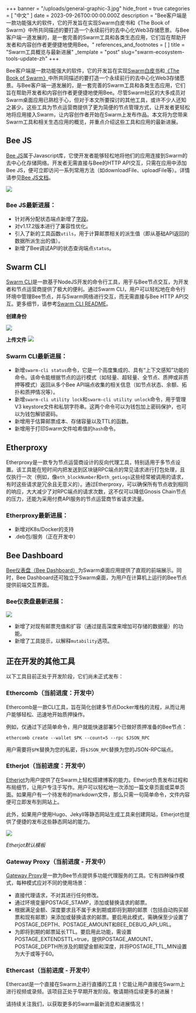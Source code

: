 +++
banner = "/uploads/general-graphic-3.jpg"
hide_front = true
categories = [ "中文" ]
date = 2023-09-26T00:00:00.000Z
description = "Bee客户端是一款功能强大的软件，它的开发旨在实现Swarm白皮书和《The Book of Swarm》中所共同描述的要打造一个永续前行的去中心化Web3存储愿景。与Bee客户端一道发展的，是一套完善的Swarm工具和各类生态应用，它们旨在帮助开发者和内容创作者更便捷地使用Bee。"
references_and_footnotes = [ ]
title = "Swarm工具概览与最新进展"
_template = "post"
slug="swarm-ecosystem-tools-update-zh"
+++

Bee客户端是一款功能强大的软件，它的开发旨在实现[Swarm白皮书](https://docs.ethswarm.org/swarm-whitepaper.pdf)和[《The Book of Swarm》](https://docs.ethswarm.org/the-book-of-swarm.pdf)中所共同描述的要打造一个永续前行的去中心化Web3存储愿景。与Bee客户端一道发展的，是一套完善的Swarm工具和各类生态应用，它们旨在帮助开发者和内容创作者更便捷地使用Bee。尽管Swarm社区的大多成员对Swarm桌面应用已熟稔于心，但对于本文所要探讨的其他工具，或许不少人还知之甚少。这些工具为节点运营商提供了更为简便的节点管理方式，让开发者更轻松地将应用接入Swarm，让内容创作者开始在Swarm上发布作品。本文将为您带来Swarm工具和相关生态应用的概览，并重点介绍这些工具和应用的最新进展。

## Bee JS
[Bee JS](https://github.com/ethersphere/bee-js)属于Javascript库，它使开发者能够轻松地将他们的应用连接到Swarm的去中心化存储网络。开发者无需直接与Bee的HTTP API交互，只需在应用中添加Bee JS，便可立即访问一系列常用方法（如downloadFile、uploadFile等）。详情请参见[Bee JS文档](https://hackmd.io/@QHbpzTcRS8eGvoSio9Niaw/SkmxOKpCh)。

![](https://hackmd.io/_uploads/BkJCYB56h.png)

### Bee JS最新进展：

- 针对再分配状态端点新增了[字段](https://github.com/ethersphere/bee-js/commit/c049101a16faf5c44f8a2abce62eb6583baad32d)。
- 对v1.17.2版本进行了兼容性优化。
- 引入了新的工具函数`utils`，用于计算邮票相关的派生值（即从基础API返回的数据所派生出的值）。
- 新增了Bee调试API的状态查询端点`status`。

## Swarm CLI

[Swarm CLI](https://github.com/ethersphere/swarm-cli)是一款基于NodeJS开发的命令行工具，用于与Bee节点交互，为开发者和节点运营商提供了极大的便利。通过Swarm CLI，用户可以轻松地在命令行环境中管理Bee节点，并与Swarm网络进行交互，而无需直接与Bee HTTP API交互。更多细节，请参考[Swarm CLI README](https://github.com/ethersphere/swarm-cli/blob/master/README.md)。

**创建身份**

![](https://hackmd.io/_uploads/BJ4N0B56h.gif)

**上传文件**
![](https://hackmd.io/_uploads/r1vMArqTn.gif)

### Swarm CLI最新进展：

- 新增`swarm-cli status`命令，它是一个高度集成的、具有“上下文感知”功能的命令。该命令能根据节点的运行模式（如轻量、超轻量、全节点、质押或非质押等模式）返回从多个Bee API端点收集的相关信息（如节点状态、余额、拓扑和质押情况等）。
- 新增`swarm-cli utility lock`和`swarm-cli utility unlock`命令，用于管理V3 keystore文件和私钥字符串。这两个命令可以为钱包加上密码保护，也可以为钱包解锁密码。
- 新增用于估算邮票成本、存储容量以及TTL的函数。
- 新增用于打印Swarm文件哈希值的`hash`命令。

## Etherproxy

Etherproxy是一款专为节点运营商设计的反向代理工具，特别适用于多节点设置。该工具能在短时间内把发送到区块链RPC端点的常见请求进行打包处理，且仅执行一次（例如，像`eth_blockNumber`和`eth_getLogs`这些经常被调用的请求，有时这些请求是冗余且无意义的）。通过Etherproxy，可以确保所有节点收到相同的响应，大大减少了对RPC端点的请求次数，这不仅可以降低Gnosis Chain节点的压力，还能为采用付费API服务的节点运营商节省请求流量。

### Etherproxy最新进展：

- 新增对K8s/Docker的支持
- .deb包/服务（正在开发中）

## Bee Dashboard
[Bee仪表盘（Bee Dashboard）](https://github.com/ethersphere/bee-dashboard)为Swarm桌面应用提供了直观的前端展示。同时，Bee Dashboard还可独立于Swarm桌面，为用户在计算机上运行的Bee节点提供前端交互界面。

### Bee仪表盘最新进展：

![](https://hackmd.io/_uploads/ry6-40VR3.png)

- 新增了对现有邮票充值和扩容（通过提高深度来增加可存储的数据量）的功能。
- 新增了工具提示，以解释`mutability`选项。

## 正在开发的其他工具

以下工具目前正处于开发阶段，它们尚未正式发布：

### Ethercomb（当前进度：开发中）

Ethercomb是一款CLI工具，旨在简化创建多节点Docker堆栈的流程，从而让用户能够轻松、迅速地开始质押操作。

例如，仅通过下述简单命令，用户就能快速部署5个已做好质押准备的Bee节点：

`ethercomb create --wallet $PK --count=5 --rpc $JSON_RPC`

用户需要将`$PK`替换为您的私密，将`$JSON_RPC`替换为您的JSON-RPC端点。

### Etherjot（当前进度：开发中）

[Etherjot](https://github.com/Cafe137/etherjot)为用户提供了在Swarm上轻松搭建博客的能力。Etherjot负责发布过程和布局细节，让用户专注于写作。用户可以轻松地一次添加一篇文章页面或菜单页面。如果用户有一个待发布的markdown文件，那么只需一句简单命令，文件内容便可立即发布到网站上。

此外，如果用户使用Hugo、Jekyll等静态网站生成工具来创建网站，Etherjot也提供了便捷的发布这些静态网站的能力。

![](https://hackmd.io/_uploads/rkoa2kvk6.jpg)

*Etherjot默认模板*

### Gateway Proxy（当前进度 - 开发中）

[Gateway Proxy](https://github.com/ethersphere/gateway-proxy)是一款为Bee节点提供多功能代理服务的工具。它有四种操作模式，每种模式应对不同的使用场景：

- 直接代理请求，不对其进行任何修改。
- 通过环境变量POSTAGE_STAMP，添加或替换请求的邮票。
- 根据满足金额、深度要求且不属于未到期或即将到期的邮票（包括自动购买邮票和现有邮票）来添加或替换请求的邮票。要启用此模式，需确保至少设置了POSTAGE_DEPTH、POSTAGE_AMOUNT和BEE_DEBUG_API_URL。
- 为即将到期的邮票延长TTL。要启用此功能，需设置POSTAGE_EXTENDSTTL=true，提供POSTAGE_AMOUNT、POSTAGE_DEPTH所涉及的期望金额和深度，并将POSTAGE_TTL_MIN设置为大于或等于60。

### Ethercast（当前进度 - 开发中）

Ethercast是一个直接在Swarm上进行直播的工具！它能让用户直接在Swarm上进行视频或录频。该项目正处于早期开发阶段。敬请期待后续更多的进展！

请持续关注我们，以获取更多的Swarm最新消息和进展情况！





